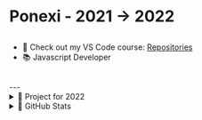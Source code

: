 # Ponexi - 2021 -> 2022

## 

- 🔭 Check out my VS Code course: [Repositories](https://github.com/PoNexiOFF?tab=repositories)
- 📚 Javascript Developer
<br />
---

<br />

<details>
  <summary>📍 Project for 2022</summary>
  
<!--START_SECTION:activity-->
1. ✏️ Release v1 of [Korbo](https://github.com/PoNexiOFF?tab=repositories)!
<!--END_SECTION:activity-->

</details>

<details>
  <summary>📘 GitHub Stats</summary>

  <img align="left" alt="PoNexi's GitHub Stats" src="https://github-readme-stats.vercel.app/api?username=PoNexiOFF&show_icons=true&hide_border=false&title_color=08A7F1&icon_color=7FD6FF&bg_color=09131B&text_color=ffffff&border_color=5879FF" />
  <img align="left" alt="PoNexi's GitHub Languages Stats" src="https://github-readme-stats.vercel.app/api/top-langs/?username=PoNexiOFF&layout=compact&show_icons=true&hide_border=false&title_color=08A7F1&icon_color=7FD6FF&bg_color=09131B&text_color=ffffff&border_color=5879FF" />
  
</details>
